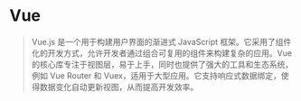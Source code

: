 # Vue
>Vue.js 是一个用于构建用户界面的渐进式 JavaScript 框架。它采用了组件化的开发方式，允许开发者通过组合可复用的组件来构建复杂的应用。Vue 的核心库专注于视图层，易于上手，同时也提供了强大的工具和生态系统，例如 Vue Router 和 Vuex，适用于大型应用。它支持响应式数据绑定，使得数据变化自动更新视图，从而提高开发效率。